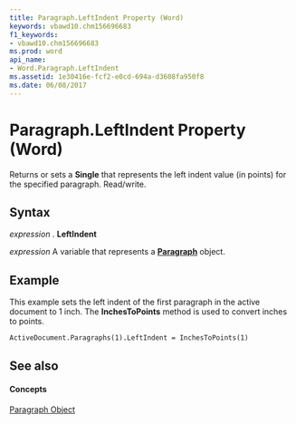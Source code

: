 ```yaml
---
title: Paragraph.LeftIndent Property (Word)
keywords: vbawd10.chm156696683
f1_keywords:
- vbawd10.chm156696683
ms.prod: word
api_name:
- Word.Paragraph.LeftIndent
ms.assetid: 1e30416e-fcf2-e0cd-694a-d3608fa950f8
ms.date: 06/08/2017
---
```



# Paragraph.LeftIndent Property (Word)

Returns or sets a **Single** that represents the left indent value (in points) for the specified paragraph. Read/write.


## Syntax

 _expression_ . **LeftIndent**

 _expression_ A variable that represents a **[Paragraph](paragraph-object-word.md)** object.


## Example

This example sets the left indent of the first paragraph in the active document to 1 inch. The **InchesToPoints** method is used to convert inches to points.


```vb
ActiveDocument.Paragraphs(1).LeftIndent = InchesToPoints(1)
```


## See also


#### Concepts


[Paragraph Object](paragraph-object-word.md)

